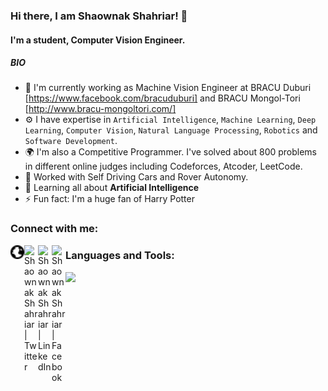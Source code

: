<!-- ### Hi there 👋 -->

<!--
**Shaownak/shaownak** is a ✨ _special_ ✨ repository because its `README.md` (this file) appears on your GitHub profile.

Here are some ideas to get you started:

- 🔭 I’m currently working on ...
- 🌱 I’m currently learning ...
- 👯 I’m looking to collaborate on ...
- 🤔 I’m looking for help with ...
- 💬 Ask me about ...
- 📫 How to reach me: ...
- 😄 Pronouns: ...
- ⚡ Fun fact: ...
-->

### Hi there, I am Shaownak Shahriar! 👋

#### I'm a student, Computer Vision Engineer.

##### BIO

- 🏢 I'm currently working as Machine Vision Engineer at BRACU Duburi [https://www.facebook.com/bracuduburi] and BRACU Mongol-Tori [http://www.bracu-mongoltori.com/]
- ⚙️ I have expertise in `Artificial Intelligence`, `Machine Learning`, `Deep Learning`, `Computer Vision`, `Natural Language Processing`, `Robotics` and `Software Development`.  
- 🌍 I'm also a Competitive Programmer. I've solved about 800 problems in different online judges including Codeforces, Atcoder, LeetCode.
- 💅 Worked with Self Driving Cars and Rover Autonomy.
- 🌱 Learning all about **Artificial Intelligence**
- ⚡️ Fun fact: I'm a huge fan of Harry Potter

### Connect with me:

[<img align="left" alt="shaownak.github.io" width="22px" src="https://raw.githubusercontent.com/iconic/open-iconic/master/svg/globe.svg" />][website]
[<img align="left" alt="Shaownak Shahriar | Twitter" width="22px" src="https://cdn.jsdelivr.net/npm/simple-icons@v3/icons/twitter.svg" />][twitter]
[<img align="left" alt="Shaownak Shahriar | LinkedIn" width="22px" src="https://cdn.jsdelivr.net/npm/simple-icons@v3/icons/linkedin.svg" />][linkedin]
[<img align="left" alt="Shaownak Shahriar | Facebook" width="22px" src="https://cdn.jsdelivr.net/npm/simple-icons@v3/icons/facebook.svg" />][facebook]

### Languages and Tools:

<p align="left">
  <a href="https://skillicons.dev">
    <img src="https://skillicons.dev/icons?i=cpp,python,tensorflow,pytorch,html,css,bootstrap,django,mysql,git,github,azure,arduino,raspberrypi,vscode,linux,ros,bash"/>
  </a>
</p>



[website]: https://shaownak.github.io
[twitter]: https://twitter.com/ss_shahriar99
[facebook]: https://www.facebook.com/shaownak.sahriar/
[linkedin]: https://www.linkedin.com/in/shaownak-shahriar/
